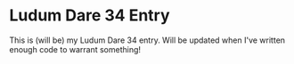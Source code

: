 # Ludum Dare 34 Entry

This is (will be) my Ludum Dare 34 entry. Will be updated when I've written enough code to warrant something!
